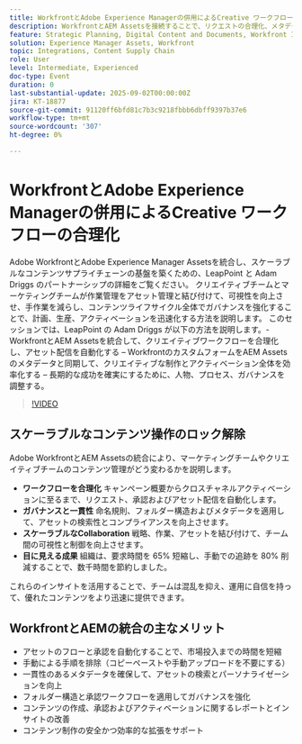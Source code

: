 ```yaml
---
title: WorkfrontとAdobe Experience Managerの併用によるCreative ワークフローの合理化
description: WorkfrontとAEM Assetsを接続することで、リクエストの合理化、メタデータの自動化、ガバナンスの向上、効率的なコンテンツサプライチェーンの強化を実現する方法について説明します。
feature: Strategic Planning, Digital Content and Documents, Workfront Integrations and Apps
solution: Experience Manager Assets, Workfront
topic: Integrations, Content Supply Chain
role: User
level: Intermediate, Experienced
doc-type: Event
duration: 0
last-substantial-update: 2025-09-02T00:00:00Z
jira: KT-18877
source-git-commit: 91120ff6bfd81c7b3c9218fbbb6dbff9397b37e6
workflow-type: tm+mt
source-wordcount: '307'
ht-degree: 0%

---
```



# WorkfrontとAdobe Experience Managerの併用によるCreative ワークフローの合理化

Adobe WorkfrontとAdobe Experience Manager Assetsを統合し、スケーラブルなコンテンツサプライチェーンの基盤を築くための、LeapPoint と Adam Driggs のパートナーシップの詳細をご覧ください。 クリエイティブチームとマーケティングチームが作業管理をアセット管理と結び付けて、可視性を向上させ、手作業を減らし、コンテンツライフサイクル全体でガバナンスを強化することで、計画、生産、アクティベーションを迅速化する方法を説明します。 このセッションでは、LeapPoint の Adam Driggs が以下の方法を説明します。- WorkfrontとAEM Assetsを統合して、クリエイティブワークフローを合理化し、アセット配信を自動化する – WorkfrontのカスタムフォームをAEM Assetsのメタデータと同期して、クリエイティブな制作とアクティベーション全体を効率化する – 長期的な成功を確実にするために、人物、プロセス、ガバナンスを調整する。

>[!VIDEO](https://video.tv.adobe.com/v/3471497/?learn=on&enablevpops)


## スケーラブルなコンテンツ操作のロック解除

Adobe WorkfrontとAEM Assetsの統合により、マーケティングチームやクリエイティブチームのコンテンツ管理がどう変わるかを説明します。

* **ワークフローを合理化** キャンペーン概要からクロスチャネルアクティベーションに至るまで、リクエスト、承認およびアセット配信を自動化します。
* **ガバナンスと一貫性** 命名規則、フォルダー構造およびメタデータを適用して、アセットの検索性とコンプライアンスを向上させます。
* **スケーラブルなCollaboration** 戦略、作業、アセットを結び付けて、チーム間の可視性と制御を向上させます。
* **目に見える成果** 組織は、要求時間を 65% 短縮し、手動での追跡を 80% 削減することで、数千時間を節約しました。

これらのインサイトを活用することで、チームは混乱を抑え、運用に自信を持って、優れたコンテンツをより迅速に提供できます。

## WorkfrontとAEMの統合の主なメリット

* アセットのフローと承認を自動化することで、市場投入までの時間を短縮
* 手動による手順を排除（コピーペーストや手動アップロードを不要にする）
* 一貫性のあるメタデータを確保して、アセットの検索とパーソナライゼーションを向上
* フォルダー構造と承認ワークフローを適用してガバナンスを強化
* コンテンツの作成、承認およびアクティベーションに関するレポートとインサイトの改善
* コンテンツ制作の安全かつ効率的な拡張をサポート
